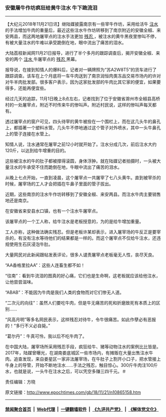 ### 安徽屠牛作坊疯狂给黄牛注水 牛下跪流泪
------------------------

<p>
 【大纪元2018年11月21日讯】继陆媒披露南京有一些宰牛作坊，采用给活牛
 <a href="http://www.epochtimes.com/gb/tag/%E6%B3%A8%E6%B0%B4.html">
  注水
 </a>
 的手法增加牛肉的重量后，最近这些注水牛作坊转移到了南京附近的安徽全椒、来安两县，而这两地屠宰点的注水手法更加
 <a href="http://www.epochtimes.com/gb/tag/%E6%AE%8B%E5%BF%8D.html">
  残忍
 </a>
 ，被注水的黄牛黑夜里惨叫不停，有被大量注水的牛难以承受跪倒在地，眼中流出了痛苦的泪水。
</p>
<p>
 大陆荔枝新闻网11月21日报导，进行了半个多月的跟踪调查后，揭开安徽全椒、来安的两个
 <a href="http://www.epochtimes.com/gb/tag/%E6%B3%A8%E6%B0%B4.html">
  注水
 </a>
 牛屠宰点的
 <a href="http://www.epochtimes.com/gb/tag/%E6%AE%8B%E5%BF%8D.html">
  残忍
 </a>
 黑幕。
</p>
<p>
 报导说，在接到知情人的爆料后，记者对一辆牌照为“苏A2W8T5”的货车进行了跟踪调查。该车在上个月底将一车牛肉送到了南京润恒肉类冻品交易市场内的许对对牛羊肉批发部。很多客户表示，因为这家批发部的牛肉比其它家的便宜，如果要得多，还能再便宜些。
</p>
<p>
 经过几天的追踪，11月1日晚上8点左右，记者找到了位于安徽省滁州市全椒县高桥村的一处屠宰点，附近不时传来牛的惨叫声。附近村民说，这样的惨叫声每天都有。
</p>
<p>
 透过屠宰点的窗户可见，四头待宰的黄牛被拴在一个围栏上，而在这几头牛的鼻孔上，都插著一个塑料水管。几头牛不停地通过这个管子对外喷水，其中一头牛鼻孔上的管子连接在水管上。
</p>
<p>
 知情人说，注水通常在屠宰之前12小时就开始了。注水分成几次，前后注水大约120斤，以达到给牛增重的目的。
</p>
<p>
 这些被注水的牛的肚子都被撑得滚圆，身体浮肿。就在陆媒记者拍摄时，一头被大量注水的牛承受不住而跪倒在地，牛眼中流出了痛苦的泪水。
</p>
<p>
 从晚上七点开始，一直到凌晨，这个屠宰点一共屠宰了七八头黄牛。直到被宰杀的时候，屠宰场的工人才会把插在牛鼻子里面的管子拔出。
</p>
<p>
 近期，这些南京的注水牛作坊转移到了安徽全椒、来安两县。而注水牛肉主要销售地还是南京。
</p>
<p>
 在安徽省来安县水口镇，也有一个注水牛屠宰点。
</p>
<p>
 该屠宰点的一个工人称，给牛注水是老板授意的，为的是给牛增加重量。
</p>
<p>
 工人亦称，这种做法确实残忍。但是老板许某却表示，进入屠宰场的牛反正是要宰杀的，有没有注水等待他们的结果都是一样的。而这个屠宰点不仅给牛注水，还违规使用生石灰浸泡牛肚。
</p>
<p>
 大量网民对此新闻跟帖发表评论，很多人谴责屠宰点老板毫无人性，丧尽天良。
</p>
<p>
 “AA香格里拉AA”：这些人连畜生都不如！
</p>
<p>
 “往南”：看到牛流泪的图真的好心痛，它们也是生命啊，这老板就应该给他注水，让他尝尝滋味。
</p>
<p>
 “ABAB”：不能因为牛肉是我们人类的食物而对它们惨无人道。
</p>
<p>
 “二次元的向往”：虽然人们要吃牛肉，但是牛无痛苦的死和折磨致死有本质上的区别……
</p>
<p>
 “风高月明”等多名网民表示，这样残忍对待牛，令牛很痛苦。如此作孽必有恶报的！“多行不义必自毙。”
</p>
<p>
 “葛尔丹”：牛真可怜，我以后不吃牛肉了。
</p>
<p>
 在中国大陆，屠宰场所采用残忍手段，疯狂给牛、猪等动物注水的案例比比皆是。2017年，陆媒曾曝光，在湖南娄底城区一些市场内，有摊贩在大量出售注水牛肉。追查发现，来自娄星区一家非法屠宰场，在牛肚子上割开小口子，把水管接上牛身上的导管，开始不断地注水……手法之残忍，触目惊心。300斤牛肉注100斤水，也就是说，一头牛在注水之后，可以凭空多赚三四千元。＃
</p>
<p>
 责任编辑：方晓
</p>

原文链接：http://www.epochtimes.com/gb/18/11/21/n10865158.htm


------------------------
#### [禁闻聚合首页](https://github.com/gfw-breaker/banned-news/blob/master/README.md) &nbsp;|&nbsp; [Web代理](https://github.com/gfw-breaker/open-proxy/blob/master/README.md) &nbsp;|&nbsp; [一键翻墙软件](https://github.com/gfw-breaker/nogfw/blob/master/README.md) &nbsp;|&nbsp; [《九评共产党》](https://github.com/gfw-breaker/9ping.md/blob/master/README.md#九评之一评共产党是什么) &nbsp;|&nbsp; [《解体党文化》](https://github.com/gfw-breaker/jtdwh.md/blob/master/README.md#绪论)